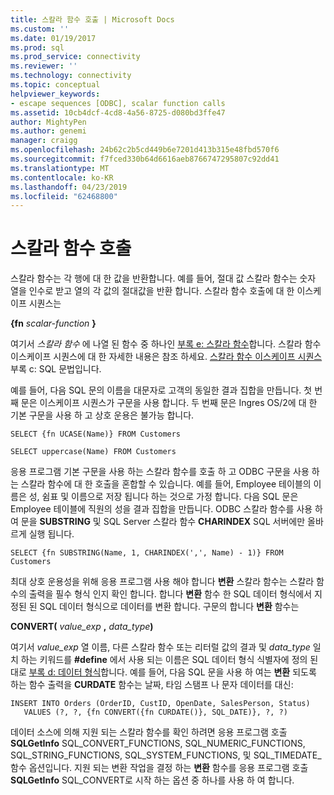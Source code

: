 ```yaml
---
title: 스칼라 함수 호출 | Microsoft Docs
ms.custom: ''
ms.date: 01/19/2017
ms.prod: sql
ms.prod_service: connectivity
ms.reviewer: ''
ms.technology: connectivity
ms.topic: conceptual
helpviewer_keywords:
- escape sequences [ODBC], scalar function calls
ms.assetid: 10cb4dcf-4cd8-4a56-8725-d080bd3ffe47
author: MightyPen
ms.author: genemi
manager: craigg
ms.openlocfilehash: 24b62c2b5cd449b6e7201d413b315e48fbd570f6
ms.sourcegitcommit: f7fced330b64d6616aeb8766747295807c92dd41
ms.translationtype: MT
ms.contentlocale: ko-KR
ms.lasthandoff: 04/23/2019
ms.locfileid: "62468800"
---
```

# <a name="scalar-function-calls"></a>스칼라 함수 호출
스칼라 함수는 각 행에 대 한 값을 반환합니다. 예를 들어, 절대 값 스칼라 함수는 숫자 열을 인수로 받고 열의 각 값의 절대값을 반환 합니다. 스칼라 함수 호출에 대 한 이스케이프 시퀀스는  
  
 **{fn**  _scalar-function_ **}**  
  
 여기서 *스칼라 함수* 에 나열 된 함수 중 하나인 [부록 e: 스칼라 함수](../../../odbc/reference/appendixes/appendix-e-scalar-functions.md)합니다. 스칼라 함수 이스케이프 시퀀스에 대 한 자세한 내용은 참조 하세요. [스칼라 함수 이스케이프 시퀀스](../../../odbc/reference/appendixes/scalar-function-escape-sequence.md) 부록 c: SQL 문법입니다.  
  
 예를 들어, 다음 SQL 문의 이름을 대문자로 고객의 동일한 결과 집합을 만듭니다. 첫 번째 문은 이스케이프 시퀀스가 구문을 사용 합니다. 두 번째 문은 Ingres OS/2에 대 한 기본 구문을 사용 하 고 상호 운용은 불가능 합니다.  
  
```  
SELECT {fn UCASE(Name)} FROM Customers  
  
SELECT uppercase(Name) FROM Customers  
```  
  
 응용 프로그램 기본 구문을 사용 하는 스칼라 함수를 호출 하 고 ODBC 구문을 사용 하는 스칼라 함수에 대 한 호출을 혼합할 수 있습니다. 예를 들어, Employee 테이블의 이름은 성, 쉼표 및 이름으로 저장 됩니다 하는 것으로 가정 합니다. 다음 SQL 문은 Employee 테이블에 직원의 성을 결과 집합을 만듭니다. ODBC 스칼라 함수를 사용 하 여 문을 **SUBSTRING** 및 SQL Server 스칼라 함수 **CHARINDEX** SQL 서버에만 올바르게 실행 됩니다.  
  
```  
SELECT {fn SUBSTRING(Name, 1, CHARINDEX(',', Name) - 1)} FROM Customers  
```  
  
 최대 상호 운용성을 위해 응용 프로그램 사용 해야 합니다 **변환** 스칼라 함수는 스칼라 함수의 출력을 필수 형식 인지 확인 합니다. 합니다 **변환** 함수 한 SQL 데이터 형식에서 지정된 된 SQL 데이터 형식으로 데이터를 변환 합니다. 구문의 합니다 **변환** 함수는  
  
 **CONVERT(** _value_exp_ **,** _data_type_**)**  
  
 여기서 *value_exp* 열 이름, 다른 스칼라 함수 또는 리터럴 값의 결과 및 *data_type* 일치 하는 키워드를 **#define** 에서 사용 되는 이름은 SQL 데이터 형식 식별자에 정의 된 대로 [부록 d: 데이터 형식](../../../odbc/reference/appendixes/appendix-d-data-types.md)합니다. 예를 들어, 다음 SQL 문을 사용 하 여는 **변환** 되도록 하는 함수 출력을 **CURDATE** 함수는 날짜, 타임 스탬프 나 문자 데이터를 대신:  
  
```  
INSERT INTO Orders (OrderID, CustID, OpenDate, SalesPerson, Status)  
   VALUES (?, ?, {fn CONVERT({fn CURDATE()}, SQL_DATE)}, ?, ?)  
```  
  
 데이터 소스에 의해 지원 되는 스칼라 함수를 확인 하려면 응용 프로그램 호출 **SQLGetInfo** SQL_CONVERT_FUNCTIONS, SQL_NUMERIC_FUNCTIONS, SQL_STRING_FUNCTIONS, SQL_SYSTEM_FUNCTIONS, 및 SQL_TIMEDATE_ 함수 옵션입니다. 지원 되는 변환 작업을 결정 하는 **변환** 함수를 응용 프로그램 호출 **SQLGetInfo** SQL_CONVERT로 시작 하는 옵션 중 하나를 사용 하 여 합니다.
